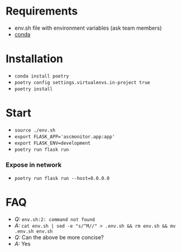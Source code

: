 # Requirements
- env.sh file with environment variables (ask team members)
- [conda](https://docs.conda.io/en/latest/)

# Installation

- `conda install poetry`
- `poetry config settings.virtualenvs.in-project true`
- `poetry install`

# Start

- `source ./env.sh`
- `export FLASK_APP='ascmonitor.app:app'`
- `export FLASK_ENV=development`
- `poetry run flask run`

### Expose in network

- `poetry run flask run --host=0.0.0.0`

# FAQ

- _Q:_ `env.sh:2: command not found`
- _A:_ `cat env.sh | sed -e "s/^M//" > .env.sh && rm env.sh && mv .env.sh env.sh`
- _Q:_ Can the above be more concise?
- _A:_ Yes
